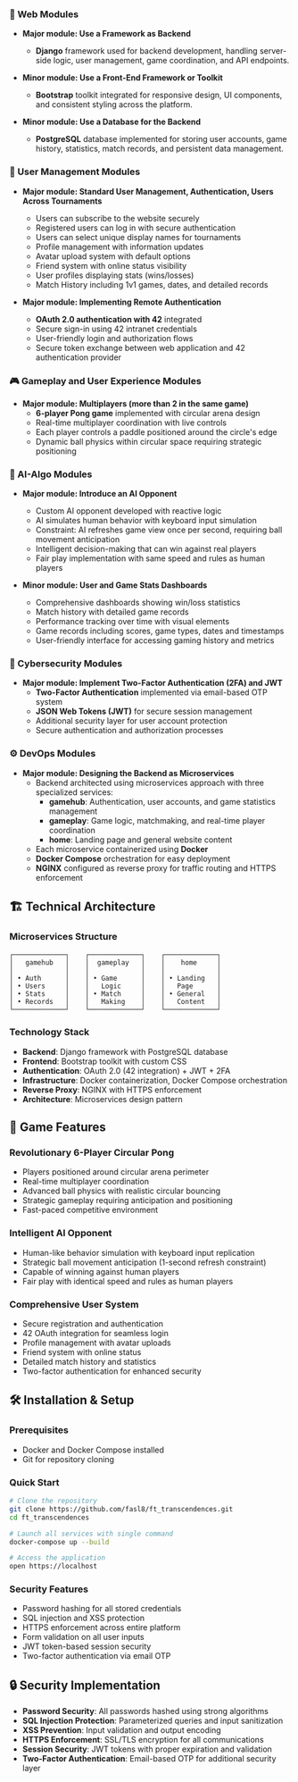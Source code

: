 
### 🔧 Web Modules
- **Major module: Use a Framework as Backend**
  - **Django** framework used for backend development, handling server-side logic, user management, game coordination, and API endpoints.

- **Minor module: Use a Front-End Framework or Toolkit**
  - **Bootstrap** toolkit integrated for responsive design, UI components, and consistent styling across the platform.

- **Minor module: Use a Database for the Backend**
  - **PostgreSQL** database implemented for storing user accounts, game history, statistics, match records, and persistent data management.

### 👥 User Management Modules
- **Major module: Standard User Management, Authentication, Users Across Tournaments**
  - Users can subscribe to the website securely
  - Registered users can log in with secure authentication
  - Users can select unique display names for tournaments
  - Profile management with information updates
  - Avatar upload system with default options
  - Friend system with online status visibility
  - User profiles displaying stats (wins/losses)
  - Match History including 1v1 games, dates, and detailed records


- **Major module: Implementing Remote Authentication**
  - **OAuth 2.0 authentication with 42** integrated
  - Secure sign-in using 42 intranet credentials
  - User-friendly login and authorization flows
  - Secure token exchange between web application and 42 authentication provider

### 🎮 Gameplay and User Experience Modules
- **Major module: Multiplayers (more than 2 in the same game)**
  - **6-player Pong game** implemented with circular arena design
  - Real-time multiplayer coordination with live controls
  - Each player controls a paddle positioned around the circle's edge
  - Dynamic ball physics within circular space requiring strategic positioning

### 🤖 AI-Algo Modules
- **Major module: Introduce an AI Opponent**
  - Custom AI opponent developed with reactive logic
  - AI simulates human behavior with keyboard input simulation
  - Constraint: AI refreshes game view once per second, requiring ball movement anticipation
  - Intelligent decision-making that can win against real players
  - Fair play implementation with same speed and rules as human players

- **Minor module: User and Game Stats Dashboards**
  - Comprehensive dashboards showing win/loss statistics
  - Match history with detailed game records
  - Performance tracking over time with visual elements
  - Game records including scores, game types, dates and timestamps
  - User-friendly interface for accessing gaming history and metrics

### 🔐 Cybersecurity Modules
- **Major module: Implement Two-Factor Authentication (2FA) and JWT**
  - **Two-Factor Authentication** implemented via email-based OTP system
  - **JSON Web Tokens (JWT)** for secure session management
  - Additional security layer for user account protection
  - Secure authentication and authorization processes

### ⚙️ DevOps Modules
- **Major module: Designing the Backend as Microservices**
  - Backend architected using microservices approach with three specialized services:
    - **gamehub**: Authentication, user accounts, and game statistics management
    - **gameplay**: Game logic, matchmaking, and real-time player coordination
    - **home**: Landing page and general website content
  - Each microservice containerized using **Docker**
  - **Docker Compose** orchestration for easy deployment
  - **NGINX** configured as reverse proxy for traffic routing and HTTPS enforcement

## 🏗️ Technical Architecture

### Microservices Structure
```
┌─────────────┐    ┌─────────────┐    ┌─────────────┐
│   gamehub   │    │  gameplay   │    │    home     │
│             │    │             │    │             │
│ • Auth      │    │ • Game      │    │ • Landing   │
│ • Users     │    │   Logic     │    │   Page      │
│ • Stats     │    │ • Match     │    │ • General   │
│ • Records   │    │   Making    │    │   Content   │
└─────────────┘    └─────────────┘    └─────────────┘
```

### Technology Stack
- **Backend**: Django framework with PostgreSQL database
- **Frontend**: Bootstrap toolkit with custom CSS
- **Authentication**: OAuth 2.0 (42 integration) + JWT + 2FA
- **Infrastructure**: Docker containerization, Docker Compose orchestration
- **Reverse Proxy**: NGINX with HTTPS enforcement
- **Architecture**: Microservices design pattern

## 🎯 Game Features

### Revolutionary 6-Player Circular Pong
- Players positioned around circular arena perimeter
- Real-time multiplayer coordination
- Advanced ball physics with realistic circular bouncing
- Strategic gameplay requiring anticipation and positioning
- Fast-paced competitive environment

### Intelligent AI Opponent
- Human-like behavior simulation with keyboard input replication
- Strategic ball movement anticipation (1-second refresh constraint)
- Capable of winning against human players
- Fair play with identical speed and rules as human players

### Comprehensive User System
- Secure registration and authentication
- 42 OAuth integration for seamless login
- Profile management with avatar uploads
- Friend system with online status
- Detailed match history and statistics
- Two-factor authentication for enhanced security

## 🛠️ Installation & Setup

### Prerequisites
- Docker and Docker Compose installed
- Git for repository cloning

### Quick Start
```bash
# Clone the repository
git clone https://github.com/fasl8/ft_transcendences.git
cd ft_transcendences

# Launch all services with single command
docker-compose up --build

# Access the application
open https://localhost
```

### Security Features
- Password hashing for all stored credentials
- SQL injection and XSS protection
- HTTPS enforcement across entire platform
- Form validation on all user inputs
- JWT token-based session security
- Two-factor authentication via email OTP

## 🔒 Security Implementation

- **Password Security**: All passwords hashed using strong algorithms
- **SQL Injection Protection**: Parameterized queries and input sanitization
- **XSS Prevention**: Input validation and output encoding
- **HTTPS Enforcement**: SSL/TLS encryption for all communications
- **Session Security**: JWT tokens with proper expiration and validation
- **Two-Factor Authentication**: Email-based OTP for additional security layer


